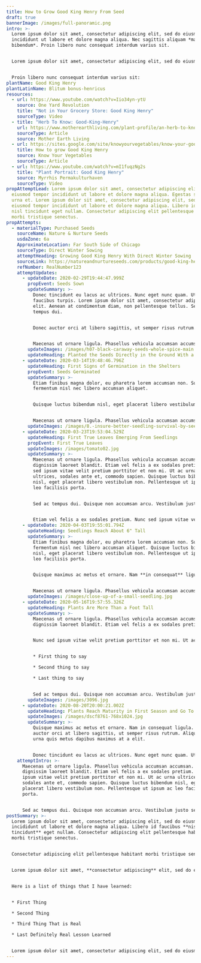 ```yaml
---
title: How to Grow Good King Henry From Seed
draft: true
bannerImage: /images/full-panoramic.png
intro: >-
  Lorem ipsum dolor sit amet, consectetur adipiscing elit, sed do eiusmod tempor
  incididunt ut labore et dolore magna aliqua. Nec sagittis aliquam *malesuada
  bibendum*. Proin libero nunc consequat interdum varius sit.


  Lorem ipsum dolor sit amet, consectetur adipiscing elit, sed do eiusmod tempor incididunt ut labore et dolore magna aliqua. Nec sagittis **aliquam malesuada** bibendum. Proin libero nunc consequat interdum varius sit.


  Proin libero nunc consequat interdum varius sit:
plantName: Good King Henry
plantLatinName: Blitum bonus-henricus
resources:
  - url: https://www.youtube.com/watch?v=Iio34yn-ytU
    source: One Yard Revolution
    title: "Not in Your Grocery Store: Good King Henry"
    sourceType: Video
  - title: "Herb To Know: Good-King-Henry"
    url: https://www.motherearthliving.com/plant-profile/an-herb-to-know-9
    sourceType: Article
    source: Mother Earth Living
  - url: https://sites.google.com/site/knowyourvegetables/know-your-good-king-henry/how-to-grow-good-king-henry
    title: How to grow Good King Henry
    source: Know Your Vegetables
    sourceType: Article
  - url: https://www.youtube.com/watch?v=mI1fuqzNg2s
    title: "Plant Portrait: Good King Henry"
    source: Myrrhis Permakulturhaven
    sourceType: Video
propAttemptLead: Lorem ipsum dolor sit amet, consectetur adipiscing elit, sed do
  eiusmod tempor incididunt ut labore et dolore magna aliqua. Egestas sed tempus
  urna et. Lorem ipsum dolor sit amet, consectetur adipiscing elit, sed do
  eiusmod tempor incididunt ut labore et dolore magna aliqua. Libero id faucibus
  nisl tincidunt eget nullam. Consectetur adipiscing elit pellentesque habitant
  morbi tristique senectus.
propAttempts:
  - materialType: Purchased Seeds
    sourceName: Nature & Nurture Seeds
    usdaZone: 6a
    ApproximateLocation: Far South Side of Chicago
    sourceType: Direct Winter Sowing
    attemptHeading: Growing Good King Henry With Direct Winter Sowing
    sourceLink: https://natureandnurtureseeds.com/products/good-king-henry
    refNumber: RealNumber123
    attemptUpdates:
      - updateDate: 2020-02-29T19:44:47.999Z
        propEvent: Seeds Sown
        updateSummary: >-
          Donec tincidunt eu lacus ac ultrices. Nunc eget nunc quam. Ut nec
          faucibus turpis. Lorem ipsum dolor sit amet, consectetur adipiscing
          elit. Aenean at condimentum diam, non pellentesque tellus. Sed ac
          tempus dui.


          Donec auctor orci at libero sagittis, ut semper risus rutrum. Aliquam et urna quis metus dapibus maximus at a elit.


          Maecenas ut ornare ligula. Phasellus vehicula accumsan accumsan. Etiam dignissim laoreet blandit. Etiam vel felis a ex sodales pretium. Nunc sed ipsum vitae **velit pretium porttitor et non** mi. Ut ac urna ultrices, sodales ante et, commodo sapien. Quisque luctus bibendum nisl, eget placerat libero vestibulum non.
        updateImages: /images/h07-black-caraway-seeds-whole-spice-main.jpg
        updateHeading: Planted the Seeds Directly in the Ground With a Milk-Jug Shelter
      - updateDate: 2020-03-14T19:48:46.796Z
        updateHeading: First Signs of Germination in the Shelters
        propEvent: Seeds Germinated
        updateSummary: >-
          Etiam finibus magna dolor, eu pharetra lorem accumsan non. Suspendisse
          fermentum nisl nec libero accumsan aliquet.


          Quisque luctus bibendum nisl, eget placerat libero vestibulum non. Pellentesque ut ipsum ac leo facilisis porta. Quisque maximus ac metus et ornare. **Nam in consequat ligula**. Donec auctor orci at libero sagittis, ut semper risus rutrum. Aliquam et urna quis metus dapibus maximus at a elit.


          Maecenas ut ornare ligula. Phasellus vehicula accumsan accumsan. Etiam dignissim laoreet blandit. Etiam vel felis a ex sodales pretium. Nunc sed ipsum vitae velit pretium porttitor et non mi. Ut ac urna ultrices, sodales ante et, commodo sapien.
        updateImages: /images/8.-insure-better-seedling-survival-by-seeding-into-small-containers-first.jpg
      - updateDate: 2020-03-23T19:53:04.529Z
        updateHeading: First True Leaves Emerging From Seedlings
        propEvent: First True Leaves
        updateImages: /images/tomato02.jpg
        updateSummary: >-
          Maecenas ut ornare ligula. Phasellus vehicula accumsan accumsan. Etiam
          dignissim laoreet blandit. Etiam vel felis a ex sodales pretium. Nunc
          sed ipsum vitae velit pretium porttitor et non mi. Ut ac urna
          ultrices, sodales ante et, commodo sapien. Quisque luctus bibendum
          nisl, eget placerat libero vestibulum non. Pellentesque ut ipsum ac
          leo facilisis porta.


          Sed ac tempus dui. Quisque non accumsan arcu. Vestibulum justo sem, semper eget molestie sit amet, facilisis vel nibh.


          Etiam vel felis a ex sodales pretium. Nunc sed ipsum vitae velit pretium porttitor et non mi. Ut ac urna ultrices, sodales ante et, commodo sapien. Quisque luctus bibendum nisl, eget placerat libero vestibulum non.
      - updateDate: 2020-04-03T19:55:01.794Z
        updateHeading: Seedlings Reach About 6" Tall
        updateSummary: >-
          Etiam finibus magna dolor, eu pharetra lorem accumsan non. Suspendisse
          fermentum nisl nec libero accumsan aliquet. Quisque luctus bibendum
          nisl, eget placerat libero vestibulum non. Pellentesque ut ipsum ac
          leo facilisis porta.


          Quisque maximus ac metus et ornare. Nam **in consequat** ligula. Donec auctor orci at libero sagittis, ut semper risus rutrum. Aliquam et urna quis metus dapibus maximus at a elit.


          Maecenas ut ornare ligula. Phasellus vehicula accumsan accumsan. Etiam dignissim laoreet blandit. Etiam *vel felis a ex sodales* pretium. Nunc sed ipsum vitae velit pretium porttitor et non mi. Ut ac urna ultrices, sodales ante et, commodo sapien.
        updateImages: /images/close-up-of-a-small-seedling.jpg
      - updateDate: 2020-05-16T19:57:55.326Z
        updateHeading: Plants Are More Than a Foot Tall
        updateSummary: >-
          Maecenas ut ornare ligula. Phasellus vehicula accumsan accumsan. Etiam
          dignissim laoreet blandit. Etiam vel felis a ex sodales pretium.


          Nunc sed ipsum vitae velit pretium porttitor et non mi. Ut ac urna ultrices, sodales ante et, commodo sapien. Quisque luctus **bibendum nisl**, eget placerat libero vestibulum non. Pellentesque ut ipsum ac leo facilisis porta.


          * First thing to say

          * Second thing to say

          * Last thing to say


          Sed ac tempus dui. Quisque non accumsan arcu. Vestibulum justo sem, semper eget molestie sit amet, facilisis vel nibh.
        updateImages: /images/3096.jpg
      - updateDate: 2020-08-20T20:00:21.002Z
        updateHeading: Plants Reach Maturity in First Season and Go To Seed
        updateImages: /images/dscf8761-768x1024.jpg
        updateSummary: >-
          Quisque maximus ac metus et ornare. Nam in consequat ligula. Donec
          auctor orci at libero sagittis, ut semper risus rutrum. Aliquam et
          urna quis metus dapibus maximus at a elit.


          Donec tincidunt eu lacus ac ultrices. Nunc eget nunc quam. Ut nec faucibus turpis. Lorem ipsum dolor sit amet, consectetur adipiscing elit. Aenean at condimentum diam, non pellentesque tellus. Sed ac tempus dui. Quisque non accumsan arcu. Vestibulum justo sem, semper eget molestie sit amet, facilisis vel nibh.
    attemptIntro: >-
      Maecenas ut ornare ligula. Phasellus vehicula accumsan accumsan. Etiam
      dignissim laoreet blandit. Etiam vel felis a ex sodales pretium. Nunc sed
      ipsum vitae velit pretium porttitor et non mi. Ut ac urna ultrices,
      sodales ante et, commodo sapien. Quisque luctus bibendum nisl, eget
      placerat libero vestibulum non. Pellentesque ut ipsum ac leo facilisis
      porta.


      Sed ac tempus dui. Quisque non accumsan arcu. Vestibulum justo sem, semper eget molestie sit amet, facilisis vel nibh. Etiam finibus magna dolor, eu pharetra lorem accumsan non. Suspendisse fermentum nisl nec libero accumsan aliquet.
postSummary: >-
  Lorem ipsum dolor sit amet, consectetur adipiscing elit, sed do eiusmod tempor
  incididunt ut labore et dolore magna aliqua. Libero id faucibus **nisl
  tincidunt** eget nullam. Consectetur adipiscing elit pellentesque habitant
  morbi tristique senectus.


  Consectetur adipiscing elit pellentesque habitant morbi tristique senectus.


  Lorem ipsum dolor sit amet, **consectetur adipiscing** elit, sed do eiusmod tempor incididunt ut labore et dolore magna aliqua. Libero id faucibus nisl tincidunt eget nullam.


  Here is a list of things that I have learned:


  * First Thing

  * Second Thing

  * Third Thing That is Real

  * Last Definitely Real Lesson Learned


  Lorem ipsum dolor sit amet, consectetur adipiscing elit, sed do eiusmod tempor incididunt ut labore et dolore magna aliqua. Libero *id faucibus nisl tincidunt eget nullam*. Consectetur adipiscing elit pellentesque habitant morbi tristique senectus.
---
```

